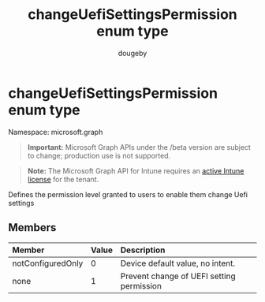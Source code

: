 ﻿---
title: "changeUefiSettingsPermission enum type"
description: "Defines the permission level granted to users to enable them change Uefi settings"
author: "dougeby"
localization_priority: Normal
ms.prod: "intune"
doc_type: enumPageType
---

# changeUefiSettingsPermission enum type

Namespace: microsoft.graph

> **Important:** Microsoft Graph APIs under the /beta version are subject to change; production use is not supported.

> **Note:** The Microsoft Graph API for Intune requires an [active Intune license](https://go.microsoft.com/fwlink/?linkid=839381) for the tenant.

Defines the permission level granted to users to enable them change Uefi settings

## Members

| Member            | Value | Description                               |
| :---------------- | :---- | :---------------------------------------- |
| notConfiguredOnly | 0     | Device default value, no intent.          |
| none              | 1     | Prevent change of UEFI setting permission |
